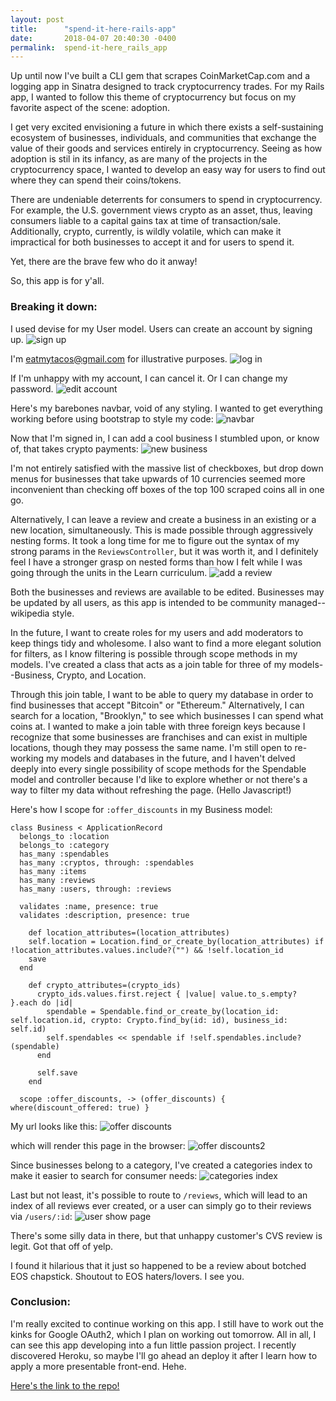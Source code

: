 ```yaml
---
layout: post
title:      "spend-it-here-rails-app"
date:       2018-04-07 20:40:30 -0400
permalink:  spend-it-here_rails_app
---
```



Up until now I've built a CLI gem that scrapes CoinMarketCap.com and a logging app in Sinatra designed to track cryptocurrency trades. For my Rails app, I wanted to follow this theme of cryptocurrency but focus on my favorite aspect of the scene: adoption.

I get very excited envisioning a future in which there exists a self-sustaining ecosystem of businesses, individuals, and communities that exchange the value of their goods and services entirely in cryptocurrency. Seeing as how adoption is stil in its infancy, as are many of the projects in the cryptocurrency space, I wanted to develop an easy way for users to find out where they can spend their coins/tokens.

There  are undeniable deterrents for consumers to spend in cryptocurrency. For example, the U.S. government views crypto as an asset, thus, leaving consumers liable to a capital gains tax at time of transaction/sale. Additionally, crypto, currently, is wildly volatile, which can make it impractical for both businesses to accept it and for users to spend it.

Yet, there are the brave few who do it anway!

So, this app is for y'all.

### Breaking it down:

I used devise for my User model. Users can create an account by signing up.
![sign up](https://i.imgur.com/0UjUNxK.png)

I'm eatmytacos@gmail.com for illustrative purposes.
![log in](https://i.imgur.com/I7TTvYV.png)

If I'm unhappy with my account, I can cancel it. Or I can change my password.
![edit account](https://i.imgur.com/23JNHaA.png)

Here's my barebones navbar, void of any styling. I wanted to get everything working before using bootstrap to style my code:
![navbar](https://i.imgur.com/0jB6HDF.png)

Now that I'm signed in, I can add a cool business I stumbled upon, or know of, that takes crypto payments:
![new business](https://i.imgur.com/mC5Jl17.png)

I'm not entirely satisfied with the massive list of checkboxes, but drop down menus for businesses that take upwards of 10 currencies seemed more inconvenient than checking off boxes of the top 100 scraped coins all in one go.

Alternatively, I can leave a review and create a business in an existing or a new location, simultaneously. This is made possible through aggressively nesting forms. It took a long time for me to figure out the syntax of my strong params in the `ReviewsController`, but it was worth it, and I definitely feel I have a stronger grasp on nested forms than how I felt while I was going through the units in the Learn curriculum.
![add a review](https://i.imgur.com/EDoV7tN.png)

Both the businesses and reviews are available to be edited. Businesses may be updated by all users, as this app is intended to be community managed--wikipedia style.

In the future, I want to create roles for my users and add moderators to keep things tidy and wholesome. I also want to find a more elegant solution for filters, as I know filtering is possible through scope methods in my models. I've created a class that acts as a join table for three of my models--Business, Crypto, and Location.

Through this join table, I want to be able to query my database in order to find businesses that accept "Bitcoin" or "Ethereum." Alternatively, I can search for a location, "Brooklyn," to see which businesses I can spend what coins at. I wanted to make a join table with three foreign keys because I recognize that some businesses are franchises and can exist in multiple locations, though they may possess the same name. I'm still open to re-working my models and databases in the future, and I haven't delved deeply into every single possibility of scope methods for the Spendable model and controller because I'd like to explore whether or not there's a way to filter my data without refreshing the page. (Hello Javascript!)

Here's how I scope for `:offer_discounts` in my Business model:

```
class Business < ApplicationRecord
  belongs_to :location
  belongs_to :category
  has_many :spendables
  has_many :cryptos, through: :spendables
  has_many :items
  has_many :reviews
  has_many :users, through: :reviews

  validates :name, presence: true
  validates :description, presence: true
	
	def location_attributes=(location_attributes)
    self.location = Location.find_or_create_by(location_attributes) if !location_attributes.values.include?("") && !self.location_id
    save
  end

    def crypto_attributes=(crypto_ids)
      crypto_ids.values.first.reject { |value| value.to_s.empty? }.each do |id|
        spendable = Spendable.find_or_create_by(location_id: self.location.id, crypto: Crypto.find_by(id: id), business_id: self.id)
        self.spendables << spendable if !self.spendables.include?(spendable)
      end
			
      self.save
    end

  scope :offer_discounts, -> (offer_discounts) { where(discount_offered: true) }

```

My url looks like this: ![offer discounts](https://i.imgur.com/w4aAhRH.png)

which will render this page in the browser:
![offer discounts2](https://i.imgur.com/eamhfv8.png)

Since businesses belong to a category, I've created a categories index to make it easier to search for consumer needs:
![categories index](https://i.imgur.com/t9BK6hx.png)

Last but not least, it's possible to route to `/reviews`, which will lead to an index of all reviews ever created, or a user can simply go to their reviews via `/users/:id`:
![user show page](https://i.imgur.com/vsXmXIj.png)

There's some silly data in there, but that unhappy customer's CVS review is legit. Got that off of yelp.

I found it hilarious that it just so happened to be a review about botched EOS chapstick. Shoutout to EOS haters/lovers. I see you.

### Conclusion:

I'm really excited to continue working on this app. I still have to work out the kinks for Google OAuth2, which I plan on working out tomorrow. All in all, I can see this app developing into a fun little passion project. I recently discovered Heroku, so maybe I'll go ahead an deploy it after I learn how to apply a more presentable front-end. Hehe.

[Here's the link to the repo!](https://github.com/rh24/spend-it-here-rails-app)
